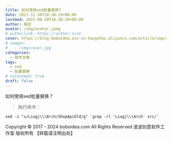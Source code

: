 ```yaml
---
title: 如何使用sed批量替换?
date: 2017-12-30T18:38:29+08:00
lastmod: 2021-09-28T18:38:29+08:00
author: 胡巴
avatar: /img/avatar.jpeg
# authorlink: https://author.site
cover: https://blog-boboidea.oss-cn-hangzhou.aliyuncs.com/article/img/cover.jpg
# images:
#   - /img/cover.jpg
categories:
  - 技术文章
tags:
  - sed
  - 批量替换
# nolastmod: true
draft: false
---
```


如何使用sed批量替换？

<!--more-->

> 执行命令：

```
sed -i "s/Liugj\\\Arch/ShopApiOld/g" `grep -rl 'Liugj\\\Arch' src/`
```

<!--declare-declare-->

Copyright &copy; 2017 - 2024 boboidea.com All Rights Reserved 波波创意软件工作室 版权所有 【转载请注明出处】
